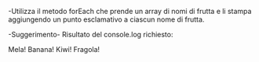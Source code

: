 -Utilizza il metodo forEach che prende un array di nomi di frutta e li stampa aggiungendo un punto esclamativo a ciascun nome di frutta.

-Suggerimento- 
Risultato del console.log richiesto:

Mela! Banana! Kiwi! Fragola!